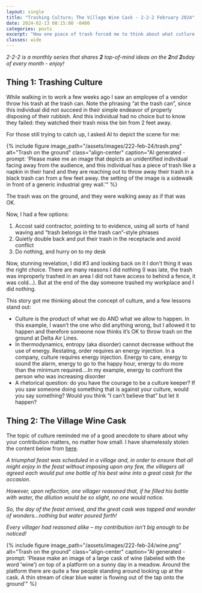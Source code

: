 ```yaml
---
layout: single
title: "Trashing Culture; The Village Wine Cask - 2-2-2 February 2024"
date: 2024-02-13 08:15:00 -0400
categories: posts
excerpt: "How one piece of trash forced me to think about what cutlure is and how it is formed, and a story about a wine cask in a village"
classes: wide
---
```


*2-2-2 is a monthly series that shares **2** top-of-mind ideas on the **2**nd **2**sday of every month - enjoy!*

## Thing 1: Trashing Culture

While walking in to work a few weeks ago I saw an employee of a vendor throw his trash at the trash can. Note the phrasing “at the trash can”, since this individual did not succeed in their simple endeavor of properly disposing of their rubbish. And this individual had no choice but to know they failed: they watched their trash miss the bin from 2 feet away. 

For those still trying to catch up, I asked AI to depict the scene for me:

{% include figure
    image_path="/assets/images/222-feb-24/trash.png"
    alt="Trash on the ground"
    class="align-center"
    caption="AI generated - prompt: 'Please make me an image that depicts an unidentified individual facing away from the audience, and this individual has a piece of trash like a napkin in their hand and they are reaching out to throw away their trash in a black trash can from a few feet away. the setting of the image is a sidewalk in front of a generic industrial grey wall.'"
%}

The trash was on the ground, and they were walking away as if that was OK. 

Now, I had a few options:

1. Accost said contractor, pointing to to evidence, using all sorts of hand waving and “trash belongs in the trash can”-style phrases
2. Quietly double back and put their trash in the receptacle and avoid conflict
3. Do nothing, and hurry on to my desk

Now, stunning revelation, I did #3 and looking back on it I don’t thing it was the right choice. There are many reasons I did nothing (I was late, the trash was improperly trashed in an area I did not have access to behind a fence, it was cold…). But at the end of the day someone trashed my workplace and I did nothing. 

This story got me thinking about the concept of culture, and a few lessons stand out:

- Culture is the product of what we do AND what we allow to happen. In this example, I wasn’t the one who did anything wrong, but I allowed it to happen and therefore someone now thinks it’s OK to throw trash on the ground at Delta Air Lines.
- In thermodynamics, entropy (aka disorder) cannot decrease without the use of energy. Restating, order requires an energy injection. In a company, culture requires energy injection. Energy to care, energy to sound the alarm, energy to go to the happy hour, energy to do more than the minimum required….In my example, energy to confront the person who was increasing disorder
- A rhetorical question: do you have the courage to be a culture keeper? If you saw someone doing something that is against your culture, would you say something? Would you think “I can’t believe that” but let it happen?

## Thing 2: The Village Wine Cask

The topic of culture reminded me of a good anecdote to share about why your contribution matters, no matter how small. I have shamelessly stolen the content below from [here](https://www.jbcharleston.jb.mil/News/Commentaries/Display/Article/1185338/the-village-wine-and-the-importance-of-personal-contribution/).

*A triumphal feast was scheduled in a village and, in order to ensure that all might enjoy in the feast without imposing upon any few, the villagers all agreed each would put one bottle of his best wine into a great cask for the occasion.*

*However, upon reflection, one villager reasoned that, if he filled his bottle with water, the dilution would be so slight, no one would notice.*

*So, the day of the feast arrived, and the great cask was tapped and wonder of wonders...nothing but water poured forth!*

*Every villager had reasoned alike – my contribution isn’t big enough to be noticed!*

{% include figure
    image_path="/assets/images/222-feb-24/wine.png"
    alt="Trash on the ground"
    class="align-center"
    caption="AI generated - prompt: 'Please make an image of a large cask of wine (labeled with the word 'wine') on top of a platform on a sunny day in a meadow. Around the platform there are quite a few people standing around looking up at the cask. A thin stream of clear blue water is flowing out of the tap onto the ground'"
%}